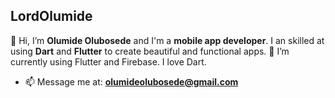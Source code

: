 ## LordOlumide

👋 Hi, I’m **Olumide Olubosede** and I'm a **mobile app developer**. I an skilled at using **Dart** and **Flutter** to create beautiful and functional apps.
🌱 I’m currently using Flutter and Firebase. I love Dart.


- 📫 Message me at: **[olumideolubosede@gmail.com](mailto:olumideolubosede@gmail.com)**

<!---
LordOlumide/LordOlumide is a ✨ special ✨ repository because its `README.md` (this file) appears on your GitHub profile.
You can click the Preview link to take a look at your changes.
--->
